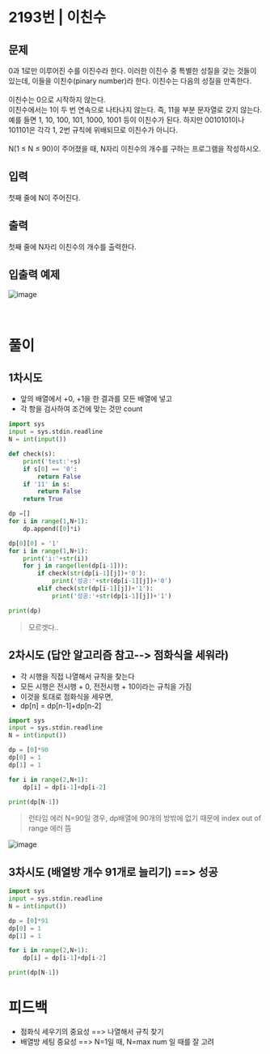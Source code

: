 # 2193번 | 이친수
## 문제
0과 1로만 이루어진 수를 이진수라 한다. 이러한 이진수 중 특별한 성질을 갖는 것들이 있는데, 이들을 이친수(pinary number)라 한다. 이친수는 다음의 성질을 만족한다.<br>
<br>
이친수는 0으로 시작하지 않는다.<br>
이친수에서는 1이 두 번 연속으로 나타나지 않는다. 즉, 11을 부분 문자열로 갖지 않는다.<br>
예를 들면 1, 10, 100, 101, 1000, 1001 등이 이친수가 된다. 하지만 0010101이나 101101은 각각 1, 2번 규칙에 위배되므로 이친수가 아니다.<br>
<br>
N(1 ≤ N ≤ 90)이 주어졌을 때, N자리 이친수의 개수를 구하는 프로그램을 작성하시오.

## 입력
첫째 줄에 N이 주어진다.

## 출력
첫째 줄에 N자리 이친수의 개수를 출력한다.

## 입출력 예제
![image](https://user-images.githubusercontent.com/62331803/95593156-4be21280-0a84-11eb-9968-744f8c341ecb.png)

<br>

# 풀이
## 1차시도 
- 앞의 배열에서 +0, +1을 한 결과를 모든 배열에 넣고
- 각 항을 검사하여 조건에 맞는 것만 count

```python
import sys
input = sys.stdin.readline
N = int(input())

def check(s):
    print('test:'+s)
    if s[0] == '0':
        return False
    if '11' in s:
        return False
    return True

dp =[]
for i in range(1,N+1):
    dp.append([0]*i)

dp[0][0] = '1'
for i in range(1,N+1):
    print('i:'+str(i))
    for j in range(len(dp[i-1])):
        if check(str(dp[i-1][j])+'0'):
            print('성공:'+str(dp[i-1][j])+'0')
        elif check(str(dp[i-1][j])+'1'):
            print('성공:'+str(dp[i-1][j])+'1')

print(dp)
```

> 모르겟다..

## 2차시도 (답안 알고리즘 참고--> 점화식을 세워라)
- 각 시행을 직접 나열해서 규칙을 찾는다
- 모든 시행은 전시행 + 0, 전전시행 + 10이라는 규칙을 가짐
- 이것을 토대로 점화식을 세우면,
- dp[n] = dp[n-1]+dp[n-2]

```python
import sys
input = sys.stdin.readline
N = int(input())

dp = [0]*90
dp[0] = 1
dp[1] = 1

for i in range(2,N+1):
    dp[i] = dp[i-1]+dp[i-2]

print(dp[N-1])
```
> 런타임 에러
N=90일 경우, dp배열에 90개의 방밖에 없기 때문에 index out of range 에러 뜸<br>

![image](https://user-images.githubusercontent.com/62331803/95593450-ada27c80-0a84-11eb-829a-e31a1c575313.png)


## 3차시도 (배열방 개수 91개로 늘리기) ==> 성공

```python
import sys
input = sys.stdin.readline
N = int(input())

dp = [0]*91
dp[0] = 1
dp[1] = 1

for i in range(2,N+1):
    dp[i] = dp[i-1]+dp[i-2]

print(dp[N-1])
```

# 피드백
- 점화식 세우기의 중요성  ==> 나열해서 규칙 찾기
- 배열방 세팅 중요성 ==> N=1일  때, N=max num 일 때를 잘 고려
